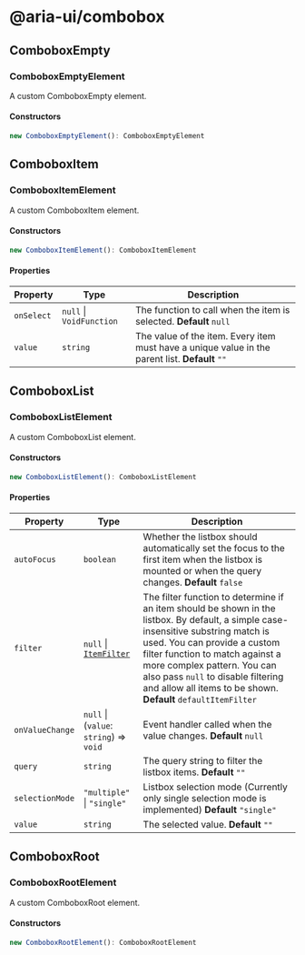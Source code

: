 # @aria-ui/combobox

## ComboboxEmpty

### ComboboxEmptyElement

A custom ComboboxEmpty element.

#### Constructors

```ts
new ComboboxEmptyElement(): ComboboxEmptyElement
```

## ComboboxItem

### ComboboxItemElement

A custom ComboboxItem element.

#### Constructors

```ts
new ComboboxItemElement(): ComboboxItemElement
```

#### Properties

| Property | Type | Description |
| --- | --- | --- |
| `onSelect` | `null` \| `VoidFunction` | The function to call when the item is selected. **Default** `null` |
| `value` | `string` | The value of the item. Every item must have a unique value in the parent list. **Default** `""` |

## ComboboxList

### ComboboxListElement

A custom ComboboxList element.

#### Constructors

```ts
new ComboboxListElement(): ComboboxListElement
```

#### Properties

| Property | Type | Description |
| --- | --- | --- |
| `autoFocus` | `boolean` | Whether the listbox should automatically set the focus to the first item when the listbox is mounted or when the query changes. **Default** `false` |
| `filter` | `null` \| [`ItemFilter`](../collection/README.md#itemfilter) | The filter function to determine if an item should be shown in the listbox. By default, a simple case-insensitive substring match is used. You can provide a custom filter function to match against a more complex pattern. You can also pass `null` to disable filtering and allow all items to be shown. **Default** `defaultItemFilter` |
| `onValueChange` | `null` \| (`value`: `string`) => `void` | Event handler called when the value changes. **Default** `null` |
| `query` | `string` | The query string to filter the listbox items. **Default** `""` |
| `selectionMode` | `"multiple"` \| `"single"` | Listbox selection mode (Currently only single selection mode is implemented) **Default** `"single"` |
| `value` | `string` | The selected value. **Default** `""` |

## ComboboxRoot

### ComboboxRootElement

A custom ComboboxRoot element.

#### Constructors

```ts
new ComboboxRootElement(): ComboboxRootElement
```
